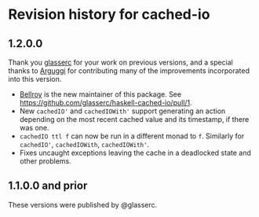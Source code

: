 # Revision history for cached-io

## 1.2.0.0

Thank you [glasserc](https://github.com/glasserc) for your work on previous versions, and a special thanks to
[Arguggi](https://github.com/Arguggi) for contributing many of the improvements incorporated into this
version.

- [Bellroy](https://github.com/bellroy) is the new maintainer of this package. See https://github.com/glasserc/haskell-cached-io/pull/1.
- New `cachedIO'` and `cachedIOWith'` support generating an action depending on the most recent cached value and its timestamp, if there was one.
- `cachedIO ttl f` can now be run in a different monad to `f`. Similarly for `cachedIO'`, `cachedIOWith`, `cachedIOWith'`.
- Fixes uncaught exceptions leaving the cache in a deadlocked state and other problems.

## 1.1.0.0 and prior

These versions were published by @glasserc.

